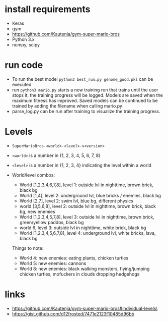 
# install requirements
- Keras
- gym
- https://github.com/Kautenja/gym-super-mario-bros
- Python 3.x
- numpy, scipy


# run code
- To run the best model `python3 best_run.py genome_good.pkl` can be executed
- run `python3 mario.py` starts a new training run that trains until the user stops it, the training progress will be logged. Models are saved when the maximum fitness has improved. Saved models can be continued to be trained by adding the filename when calling mario.py
- parse_log.py can be run after training to visualize the training progress.


# Levels
- `SuperMarioBros-<world>-<level>-v<version>`
- `<world>` is a number in {1, 2, 3, 4, 5, 6, 7, 8}
- `<level>` is a number in {1, 2, 3, 4} indicating the level within a world
- World/level combos:
    - World [1,2,3,4,6,7,8], level 1: outside lvl in nighttime, brown brick, black bg
    - World [1,4], level 2: underground lvl, blue bricks / enemies, black bg
    - World [2,7], level 2: swim lvl, blue bg, different physics
    - world [3,5,6,8], level 2: outside lvl in nighttime, brown brick, black bg, new enemies
    - World [1,2,3,4,5,7,8], level 3: outside lvl in nighttime, brown brick, green/yellow paddos, black bg
    - world 6, level 3: outside lvl in nighttime, white brick, black bg
    - World [1,2,3,4,5,6,7,8], level 4: underground lvl, white bricks, lava, black bg

    Things to note:
    - World 4: new enemies: eating plants, chicken turtles
    - World 5: new enemies: cannons
    - World 8: new enemies: black walking monsters, flying/jumping chicken turtles, mofuckers in clouds dropping hedgehogs




# links
- https://github.com/Kautenja/gym-super-mario-bros#individual-levels\
- https://gist.github.com/d12frosted/7471e2123f10485d96bb
